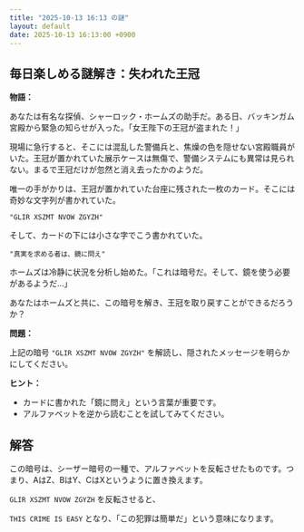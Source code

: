 ```yaml
---
title: "2025-10-13 16:13 の謎"
layout: default
date: 2025-10-13 16:13:00 +0900
---
```

## 毎日楽しめる謎解き：失われた王冠

**物語：**

あなたは有名な探偵、シャーロック・ホームズの助手だ。ある日、バッキンガム宮殿から緊急の知らせが入った。「女王陛下の王冠が盗まれた！」

現場に急行すると、そこには混乱した警備兵と、焦燥の色を隠せない宮殿職員がいた。王冠が置かれていた展示ケースは無傷で、警備システムにも異常は見られない。まるで王冠だけが忽然と消え去ったかのようだ。

唯一の手がかりは、王冠が置かれていた台座に残された一枚のカード。そこには奇妙な文字列が書かれていた。

`"GLIR XSZMT NVOW ZGYZH"`

そして、カードの下には小さな字でこう書かれていた。

`"真実を求める者は、鏡に問え"`

ホームズは冷静に状況を分析し始めた。「これは暗号だ。そして、鏡を使う必要があるようだ…」

あなたはホームズと共に、この暗号を解き、王冠を取り戻すことができるだろうか？

**問題：**

上記の暗号 `"GLIR XSZMT NVOW ZGYZH"` を解読し、隠されたメッセージを明らかにしてください。

**ヒント：**

*   カードに書かれた「鏡に問え」という言葉が重要です。
*   アルファベットを逆から読むことを試してみてください。

## 解答

この暗号は、シーザー暗号の一種で、アルファベットを反転させたものです。つまり、AはZ、BはY、CはXというように置き換えます。

`GLIR XSZMT NVOW ZGYZH` を反転させると、

`THIS CRIME IS EASY` となり、「この犯罪は簡単だ」という意味になります。
